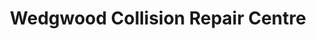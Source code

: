 ---
title: "Wedgwood Collision Repair Centre"
url: /bicester/wedgwood-collision-repair-centre/
shop: Autowerkstatt
---